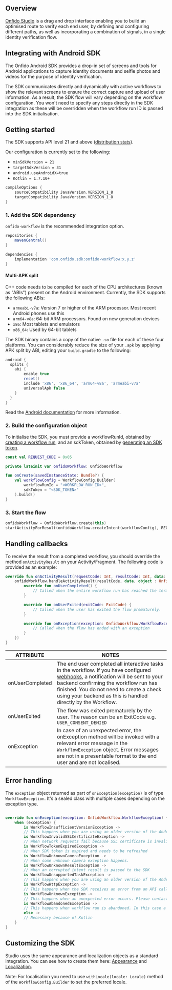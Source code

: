 ## Overview

[Onfido Studio](https://documentation.onfido.com/getting-started/onfido-studio-product) is a drag and drop interface enabling you to build an optimised route to verify each end user, by defining and configuring different paths, as well as incorporating a combination of signals, in a single identity verification flow.

## Integrating with Android SDK

The Onfido Android SDK provides a drop-in set of screens and tools for Android applications to
capture identity documents and selfie photos and videos for the purpose of identity verification.

The SDK communicates directly and dynamically with active workflows to show the relevant screens to
ensure the correct capture and upload of user information. As a result, the SDK flow will vary
depending on the workflow configuration. You won't need to specify any steps directly in the SDK integration as these will be overridden when the workflow run ID is passed into the SDK initialisation.

## Getting started

The SDK supports API level 21 and
above ([distribution stats](https://developer.android.com/about/dashboards/index.html)).

Our configuration is currently set to the following:

- `minSdkVersion = 21`
- `targetSdkVersion = 31`
- `android.useAndroidX=true`
- `Kotlin = 1.7.10+`

```gradle
compileOptions {
    sourceCompatibility JavaVersion.VERSION_1_8
    targetCompatibility JavaVersion.VERSION_1_8
}
```

### 1. Add the SDK dependency

`onfido-workflow` is the recommended integration option.

```gradle
repositories {
    mavenCentral()
}

dependencies {
    implementation 'com.onfido.sdk:onfido-workflow:x.y.z'
}
```

#### Multi-APK split

C++ code needs to be compiled for each of the CPU architectures (known as "ABIs") present on the
Android environment. Currently, the SDK supports the following ABIs:

* `armeabi-v7a`: Version 7 or higher of the ARM processor. Most recent Android phones use this
* `arm64-v8a`: 64-bit ARM processors. Found on new generation devices
* `x86`: Most tablets and emulators
* `x86_64`: Used by 64-bit tablets

The SDK binary contains a copy of the native `.so` file for each of these four platforms. You can
considerably reduce the size of your `.apk` by applying APK split by ABI, editing
your `build.gradle` to the following:

```gradle
android {
  splits {
    abi {
        enable true
        reset()
        include 'x86', 'x86_64', 'arm64-v8a', 'armeabi-v7a'
        universalApk false
    }
  }
}
```

Read
the [Android documentation](http://tools.android.com/tech-docs/new-build-system/user-guide/apk-splits)
for more information.

### 2. Build the configuration object

To initialise the SDK, you must provide a workflowRunId, obtained by [creating a workflow run](https://documentation.onfido.com/api/latest/#create-workflow-run), and an sdkToken, 
obtained by [generating an SDK token](https://documentation.onfido.com/api/latest/#generate-sdk-token).

```kotlin
const val REQUEST_CODE = 0x05

private lateinit var onfidoWorkflow: OnfidoWorkflow

fun onCreate(savedInstanceState: Bundle?) {
    val workflowConfig = WorkflowConfig.Builder(
        workflowRunId = "<WORKFLOW_RUN_ID>",
        sdkToken = "<SDK_TOKEN>"
    ).build()
}
```

### 3. Start the flow

```kotlin
onfidoWorkflow = OnfidoWorkflow.create(this)
startActivityForResult(onfidoWorkflow.createIntent(workflowConfig), REQUEST_CODE)
```

## Handling callbacks

To receive the result from a completed workflow, you should override the method `onActivityResult` on your
Activity/Fragment. The following code is provided as an example:

```kotlin
override fun onActivityResult(requestCode: Int, resultCode: Int, data: Intent?) {
    onfidoWorkflow.handleActivityResult(resultCode, data, object : OnfidoWorkflow.ResultListener {
        override fun onUserCompleted() {
            // Called when the entire workflow run has reached the terminal node.
        }

        override fun onUserExited(exitCode: ExitCode) {
            // Called when the user has exited the flow prematurely.
        }

        override fun onException(exception: OnfidoWorkflow.WorkflowException) {
            // Called when the flow has ended with an exception
        }
    })
}
```

| ATTRIBUTE       | NOTES                                                                                                                                                                                                                                                                                                                                |
|-----------------|--------------------------------------------------------------------------------------------------------------------------------------------------------------------------------------------------------------------------------------------------------------------------------------------------------------------------------------|
| onUserCompleted | The end user completed all interactive tasks in the workflow. If you have configured [webhooks](https://documentation.onfido.com/api/latest/#webhooks), a notification will be sent to your backend confirming the workflow run has finished. You do not need to create a check using your backend as this is handled directly by the Workflow. |
| onUserExited    | The flow was exited prematurely by the user. The reason can be an ExitCode e.g. `USER_CONSENT_DENIED`                                                                                                                                                                                                                                |
| onException     | In case of an unexpected error, the onException method will be invoked with a relevant error message in the `WorkflowException` object. Error messages are not in a presentable format to the end user and are not localised.                                                                                                        |

## Error handling

The `exception` object returned as part of `onException(exception)` is of type `WorkflowException`.
It's a sealed class with multiple cases depending on the exception type.

```kotlin

override fun onException(exception: OnfidoWorkflow.WorkflowException) {
    when (exception) {
        is WorkflowInsufficientVersionException ->
        // This happens when you are using an older version of the Android SDK and trying to access a new functionality from workflow. You can fix this by updating the SDK
        is WorkflowInvalidSSLCertificateException ->
        // When network requests fail because SSL certificate is invalid
        is WorkflowTokenExpiredException ->
        // When SDK token is expired and needs to be refreshed
        is WorkflowUnknownCameraException ->
        // When some unknown camera exception happens.
        is WorkflowUnknownResultException ->
        // When an corrupted intent result is passed to the SDK
        is WorkflowUnsupportedTaskException ->
        // This happens when you are using an older version of the Android SDK. You can fix this by updating the SDK
        is WorkflowHttpException ->
        // This happens when the SDK receives an error from an API call see [https://documentation.onfido.com/api/latest/#errors](https://documentation.onfido.com/api/latest/#errors) for more information
        is WorkflowUnknownException ->
        // This happens when an unexpected error occurs. Please contact [android-sdk@onfido.com](mailto:android-sdk@onfido.com?Subject=ISSUE%3A) when this happens
        is WorkflowAbandonedException ->
        // This happens when workflow run is abandoned. In this case a new workflow run has to be created
        else -> 
        // Necessary because of Kotlin
    }
}

```

## Customizing the SDK

Studio uses the same appearance and localization objects as a standard integration. You can see how
to create them here: [Appearance](https://documentation.onfido.com/sdk/android/#ui-customization)
and [Localization](https://documentation.onfido.com/sdk/android/#language-localization).

Note: For localisation you need to use `withLocale(locale: Locale)` method of
the `WorkflowConfig.Builder` to set the preferred locale.
